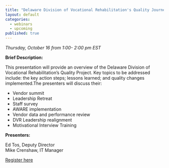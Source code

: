 ```yaml
---
title: "Delaware Division of Vocational Rehabilitation's Quality Journey"
layout: default
categories: 
  - webinars
  - upcoming
published: true
---
```


*Thursday, October 16 from 1:00- 2:00 pm EST*


**Brief Description:**

This presentation will provide an overview of the Delaware Division of Vocational Rehabilitation’s Quality Project. Key topics to be addressed include: the key action steps; lessons learned; and quality changes implemented.The presenters will discuss their:
- Vendor summit
- Leadership Retreat
- Staff survey
- AWARE implementation
- Vendor data and performance review
- DVR Leadership realignment
- Motivational Interview Training

**Presenters:**  

Ed Tos, Deputy Director  
Mike Crenshaw, IT Manager


<a class="btn btn-primary btn-lg" role="button" href="https://events-na6.adobeconnect.com/content/connect/c1/839220836/en/events/event/shared/1149932032/event_registration.html?sco-id=1241152519&_charset_=utf-8">Register here</a>
